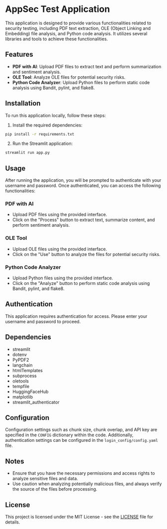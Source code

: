 # AppSec Test Application

This application is designed to provide various functionalities related to security testing, including PDF text extraction, OLE (Object Linking and Embedding) file analysis, and Python code analysis. It utilizes several libraries and tools to achieve these functionalities.

## Features

- **PDF with AI**: Upload PDF files to extract text and perform summarization and sentiment analysis.
- **OLE Tool**: Analyze OLE files for potential security risks.
- **Python Code Analyzer**: Upload Python files to perform static code analysis using Bandit, pylint, and flake8.

## Installation

To run this application locally, follow these steps:


1. Install the required dependencies:

```bash
pip install -r requirements.txt
```

2. Run the Streamlit application:

```bash
streamlit run app.py
```

## Usage

After running the application, you will be prompted to authenticate with your username and password. Once authenticated, you can access the following functionalities:

### PDF with AI

- Upload PDF files using the provided interface.
- Click on the "Process" button to extract text, summarize content, and perform sentiment analysis.

### OLE Tool

- Upload OLE files using the provided interface.
- Click on the "Use" button to analyze the files for potential security risks.

### Python Code Analyzer

- Upload Python files using the provided interface.
- Click on the "Analyze" button to perform static code analysis using Bandit, pylint, and flake8.

## Authentication

This application requires authentication for access. Please enter your username and password to proceed.

## Dependencies

- streamlit
- dotenv
- PyPDF2
- langchain
- htmlTemplates
- subprocess
- oletools
- tempfile
- HuggingFaceHub
- matplotlib
- streamlit_authenticator

## Configuration

Configuration settings such as chunk size, chunk overlap, and API key are specified in the `CONFIG` dictionary within the code. Additionally, authentication settings can be configured in the `login_config/config.yaml` file.

## Notes

- Ensure that you have the necessary permissions and access rights to analyze sensitive files and data.
- Use caution when analyzing potentially malicious files, and always verify the source of the files before processing.



## License

This project is licensed under the MIT License - see the [LICENSE](LICENSE) file for details.